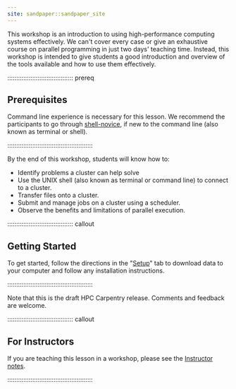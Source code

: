 ```yaml
---
site: sandpaper::sandpaper_site
---
```


This workshop is an introduction to using high-performance computing systems
effectively. We can't cover every case or give an exhaustive course on parallel
programming in just two days' teaching time. Instead, this workshop is intended
to give students a good introduction and overview of the tools available and
how to use them effectively.

::::::::::::::::::::::::::::::::::::: prereq

## Prerequisites

Command line experience is necessary for this lesson. We recommend the
participants to go through
[shell-novice](https://swcarpentry.github.io/shell-novice/), if new to the
command line (also known as terminal or shell).

::::::::::::::::::::::::::::::::::::::::::::::::

By the end of this workshop, students will know how to:

* Identify problems a cluster can help solve
* Use the UNIX shell (also known as terminal or command line) to
  connect to a cluster.
* Transfer files onto a cluster.
* Submit and manage jobs on a cluster using a scheduler.
* Observe the benefits and limitations of parallel execution.



::::::::::::::::::::::::::::::::::::: callout

## Getting Started

To get started, follow the directions in the "[Setup](
./learners/setup.md)" tab to download data to your computer and follow
any installation instructions.

::::::::::::::::::::::::::::::::::::::::::::::::

Note that this is the draft HPC Carpentry release. Comments and feedback are
welcome.

::::::::::::::::::::::::::::::::::::: callout

## For Instructors

If you are teaching this lesson in a workshop, please see the
[Instructor notes](./learners/refernce.md).

::::::::::::::::::::::::::::::::::::::::::::::::


